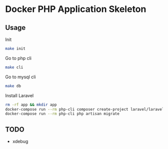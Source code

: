 # Docker PHP Application Skeleton

## Usage

Init

```sh
make init
```

Go to php cli

```sh
make cli
```

Go to mysql cli

```sh
make db
```

Install Laravel

```sh
rm -rf app && mkdir app
docker-compose run --rm php-cli composer create-project laravel/laravel .
docker-compose run --rm php-cli php artisan migrate
```

## TODO

- xdebug
